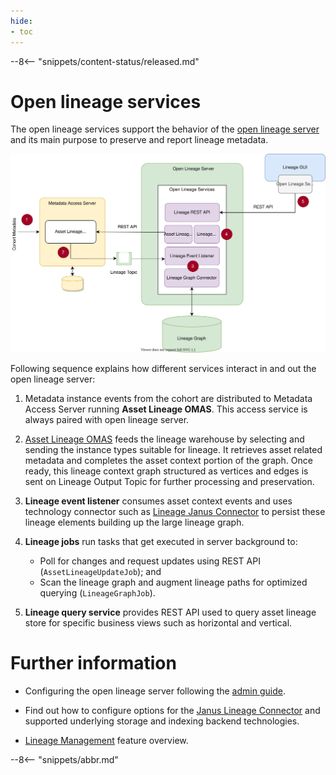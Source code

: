 ```yaml
---
hide:
- toc
---
```


<!-- SPDX-License-Identifier: CC-BY-4.0 -->
<!-- Copyright Contributors to the ODPi Egeria project 2020. -->

--8<-- "snippets/content-status/released.md"

# Open lineage services

The open lineage services support the behavior of the [open lineage server](/concepts/open-lineage-server) and its main purpose to preserve and report lineage metadata.

![Figure 1 - Services in Open Lineage Server](open-lineage-services.svg)

Following sequence explains how different services interact in and out the open lineage server:

1. Metadata instance events from the cohort are distributed to Metadata Access Server running **Asset Lineage OMAS**. This access service is always paired with open lineage server.

2. [Asset Lineage OMAS](/services/omas/asset-lineage/overview) feeds the lineage warehouse by selecting and sending the instance types suitable for lineage. It retrieves asset related metadata and completes the asset context portion of the graph. Once ready, this lineage context graph structured as vertices and edges is sent on Lineage Output Topic for further processing and preservation.

3. **Lineage event listener** consumes asset context events and uses technology connector such as [Lineage Janus Connector](/connectors/runtime/open-lineage-janus-connector) to persist these lineage elements building up the large lineage graph. 

4. **Lineage jobs** run tasks that get executed in server background to:

    - Poll for changes and request updates using REST API (`AssetLineageUpdateJob`); and 
    - Scan the lineage graph and augment lineage paths for optimized querying (`LineageGraphJob`).

5. **Lineage query service** provides REST API used to query asset lineage store for specific business views such as horizontal and vertical.

# Further information

- Configuring the open lineage server following the [admin guide](/guides/admin/servers/configuring-an-open-lineage-server/).

- Find out how to configure options for the [Janus Lineage Connector](/connectors/runtime/open-lineage-janus-connector) and supported underlying storage and indexing backend technologies.

- [Lineage Management](/features/lineage-management/overview/) feature overview.

--8<-- "snippets/abbr.md"